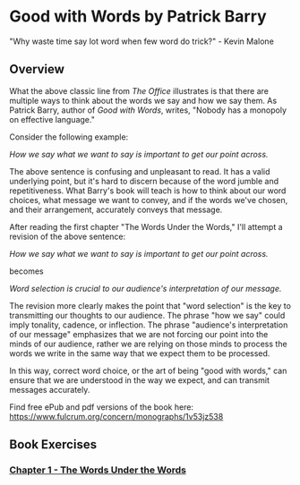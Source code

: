 # Good with Words by Patrick Barry
"Why waste time say lot word when few word do trick?" - Kevin Malone

## Overview

What the above classic line from *The Office* illustrates is that there are multiple ways to think about the words we say and how we say them. As Patrick Barry, author of *Good with Words*, writes, "Nobody has a monopoly on effective language."

Consider the following example:

*How we say what we want to say is important to get our point across.* 

The above sentence is confusing and unpleasant to read. It has a valid underlying point, but it's hard to discern because of the word jumble and repetitiveness. What Barry's book will teach is how to think about our word choices, what message we want to convey, and if the words we've chosen, and their arrangement, accurately conveys that message.

After reading the first chapter "The Words Under the Words," I'll attempt a revision of the above sentence:

*How we say what we want to say is important to get our point across.*  

becomes

*Word selection is crucial to our audience's interpretation of our message.*

The revision more clearly makes the point that "word selection" is the key to transmitting our thoughts to our audience. The phrase "how we say" could imply tonality, cadence, or inflection. The phrase "audience's interpretation of our message" emphasizes that we are not forcing our point into the minds of our audience, rather we are relying on those minds to process the words we write in the same way that we expect them to be processed.

In this way, correct word choice, or the art of being "good with words," can ensure that we are understood in the way we expect, and can transmit messages accurately.  

Find free ePub and pdf versions of the book here: https://www.fulcrum.org/concern/monographs/1v53jz538

## Book Exercises

### [Chapter 1 - The Words Under the Words](ch1/exercises.md#chapter-1-the-words-under-the-words)